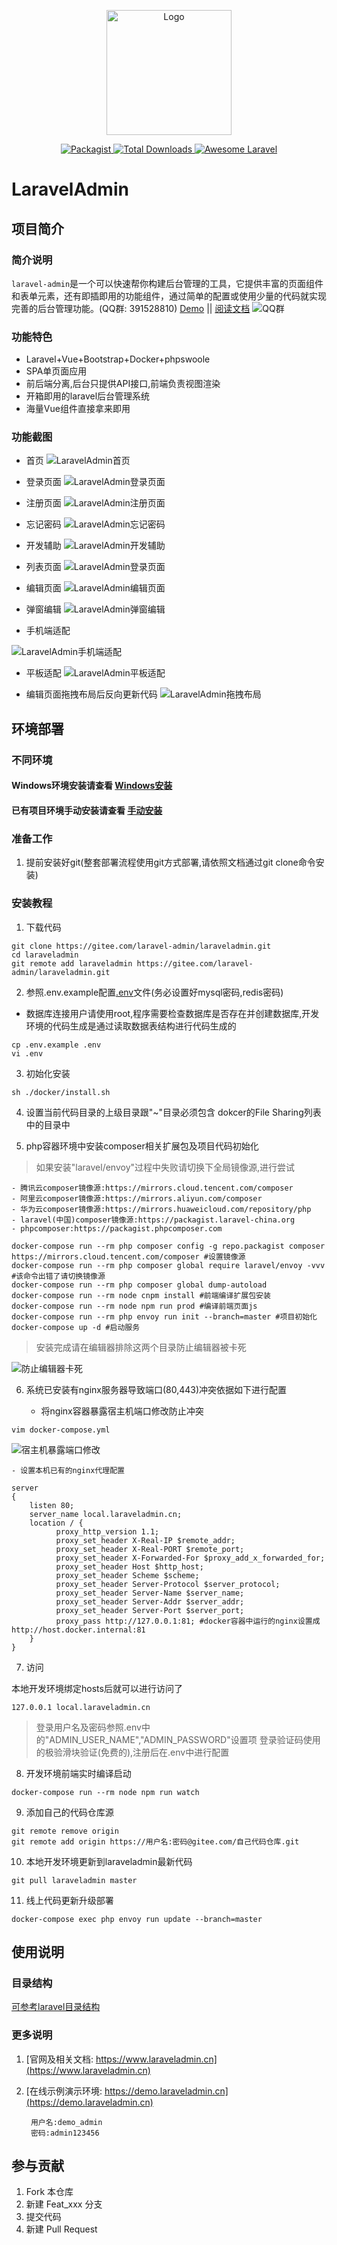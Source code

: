 <p align="center">
    <img src="https://www.laraveladmin.cn/dist/img/logo1.png" width="200px" data-origin="httpw://www.laraveladmin.cn/dist/img/logo1.png" alt="Logo" style="width: 200px" />
</p>

<p align="center">
    <a href="https://gitee.com/laravel-admin/laraveladmin" target="_blank" rel="noopener">
        <img src="https://img.shields.io/packagist/l/encore/laravel-admin.svg?maxAge=2592000" data-origin="https://img.shields.io/packagist/l/encore/laravel-admin.svg?maxAge=2592000" alt="Packagist">
    </a>  
    <a href="https://gitee.com/laravel-admin/laraveladmin" target="_blank" rel="noopener">
        <img src="https://img.shields.io/packagist/dt/zsping1989/laravel-admin.svg?style=flat-square" data-origin="https://img.shields.io/packagist/dt/zsping1989/laravel-admin.svg?style=flat-square" alt="Total Downloads">
    </a>
    <a href="https://gitee.com/laravel-admin/laraveladmin" target="_blank" rel="noopener">
        <img src="https://img.shields.io/badge/Awesome-laraveladmin-green" data-origin="https://img.shields.io/badge/Awesome-laraveladmin-green" alt="Awesome Laravel">
    </a>
</p>

# LaravelAdmin

## 项目简介

### 简介说明

`laravel-admin`是一个可以快速帮你构建后台管理的工具，它提供丰富的页面组件和表单元素，还有即插即用的功能组件，通过简单的配置或使用少量的代码就实现完善的后台管理功能。\(QQ群: 391528810\)
[Demo](https://demo.laraveladmin.cn) \|\| [阅读文档](https://www.laraveladmin.cn/home/index)
![QQ群](https://www.laraveladmin.cn/api/home/docs/images/QQ群.jpg)

### 功能特色

* Laravel+Vue+Bootstrap+Docker+phpswoole
* SPA单页面应用
* 前后端分离,后台只提供API接口,前端负责视图渲染
* 开箱即用的laravel后台管理系统
* 海量Vue组件直接拿来即用

### 功能截图

* 首页
![LaravelAdmin首页](https://www.laraveladmin.cn/storage/uploads/images/2020/12/05/kg3F2blsJISs6GbyFdmItHU7VKGLPx4zUIrPS0H6.jpeg)

* 登录页面
![LaravelAdmin登录页面](https://www.laraveladmin.cn/api/home/docs/images/登录页面.jpg)

* 注册页面
![LaravelAdmin注册页面](https://www.laraveladmin.cn/api/home/docs/images/注册页面.jpg)

* 忘记密码
![LaravelAdmin忘记密码](https://www.laraveladmin.cn/api/home/docs/images/忘记密码.jpg)

* 开发辅助
![LaravelAdmin开发辅助](https://www.laraveladmin.cn/api/home/docs/images/开发辅助.jpg)

* 列表页面
![LaravelAdmin登录页面](https://www.laraveladmin.cn/api/home/docs/images/列表页面.jpg)

* 编辑页面
![LaravelAdmin编辑页面](https://www.laraveladmin.cn/api/home/docs/images/页面编辑.jpg)

* 弹窗编辑
![LaravelAdmin弹窗编辑](https://www.laraveladmin.cn/api/home/docs/images/弹窗编辑.jpg)

* 手机端适配

![LaravelAdmin手机端适配](https://www.laraveladmin.cn/api/home/docs/images/手机端.jpg)

* 平板适配
![LaravelAdmin平板适配](https://www.laraveladmin.cn/api/home/docs/images/pad屏幕.jpg)

* 编辑页面拖拽布局后反向更新代码
![LaravelAdmin拖拽布局](https://www.laraveladmin.cn/api/home/docs/images/拖拽布局.gif)

## 环境部署

### 不同环境

#### Windows环境安装请查看 [Windows安装](README_windows.md)

#### 已有项目环境手动安装请查看 [手动安装](README_self.md)

### 准备工作

1. 提前安装好git(整套部署流程使用git方式部署,请依照文档通过git clone命令安装)

### 安装教程

1. 下载代码

```shell
git clone https://gitee.com/laravel-admin/laraveladmin.git
cd laraveladmin
git remote add laraveladmin https://gitee.com/laravel-admin/laraveladmin.git
```

2. 参照.env.example配置[.env](env.md)文件(务必设置好mysql密码,redis密码)

- 数据库连接用户请使用root,程序需要检查数据库是否存在并创建数据库,开发环境的代码生成是通过读取数据表结构进行代码生成的

```shell
cp .env.example .env
vi .env
```

3. 初始化安装

```shell
sh ./docker/install.sh
```

4. 设置当前代码目录的上级目录跟"\~"目录必须包含 dokcer的File Sharing列表中的目录中

5. php容器环境中安装composer相关扩展包及项目代码初始化


> 如果安装"laravel/envoy"过程中失败请切换下全局镜像源,进行尝试

    - 腾讯云composer镜像源:https://mirrors.cloud.tencent.com/composer
    - 阿里云composer镜像源:https://mirrors.aliyun.com/composer
    - 华为云composer镜像源:https://mirrors.huaweicloud.com/repository/php
    - laravel(中国)composer镜像源:https://packagist.laravel-china.org
    - phpcomposer:https://packagist.phpcomposer.com

```shell
docker-compose run --rm php composer config -g repo.packagist composer https://mirrors.cloud.tencent.com/composer #设置镜像源
docker-compose run --rm php composer global require laravel/envoy -vvv #该命令出错了请切换镜像源
docker-compose run --rm php composer global dump-autoload
docker-compose run --rm node cnpm install #前端编译扩展包安装
docker-compose run --rm node npm run prod #编译前端页面js
docker-compose run --rm php envoy run init --branch=master #项目初始化
docker-compose up -d #启动服务
```

> 安装完成请在编辑器排除这两个目录防止编辑器被卡死

![防止编辑器卡死](https://www.laraveladmin.cn/api/home/docs/images/防止编辑器卡顿.png)

6. 系统已安装有nginx服务器导致端口(80,443)冲突依据如下进行配置
    
    - 将nginx容器暴露宿主机端口修改防止冲突
    
```shell
vim docker-compose.yml
```
![宿主机暴露端口修改](https://www.laraveladmin.cn/storage/uploads/images/2020/12/28/jYgF3xITF8KGmqgDHTNtqOP6fZeAySo11Bih2mkY.jpeg)
    
    - 设置本机已有的nginx代理配置
    
```
server
{
    listen 80;
    server_name local.laraveladmin.cn;
    location / {
          proxy_http_version 1.1;
          proxy_set_header X-Real-IP $remote_addr;
          proxy_set_header X-Real-PORT $remote_port;
          proxy_set_header X-Forwarded-For $proxy_add_x_forwarded_for;
          proxy_set_header Host $http_host;
          proxy_set_header Scheme $scheme;
          proxy_set_header Server-Protocol $server_protocol;
          proxy_set_header Server-Name $server_name;
          proxy_set_header Server-Addr $server_addr;
          proxy_set_header Server-Port $server_port;
          proxy_pass http://127.0.0.1:81; #docker容器中运行的nginx设置成http://host.docker.internal:81
    }
}
```

7. 访问

本地开发环境绑定hosts后就可以进行访问了

```
127.0.0.1 local.laraveladmin.cn
```

> 登录用户名及密码参照.env中的"ADMIN_USER_NAME","ADMIN_PASSWORD"设置项
> 登录验证码使用的极验滑块验证(免费的),注册后在.env中进行配置

8. 开发环境前端实时编译启动

```shell
docker-compose run --rm node npm run watch
```


9. 添加自己的代码仓库源

```shell
git remote remove origin
git remote add origin https://用户名:密码@gitee.com/自己代码仓库.git
```

10. 本地开发环境更新到laraveladmin最新代码

```shell
git pull laraveladmin master
```

11. 线上代码更新升级部署

```shell
docker-compose exec php envoy run update --branch=master
```

## 使用说明

### 目录结构

[可参考laravel目录结构](https://laravelacademy.org/post/9529.html)

### 更多说明
1. [官网及相关文档: https://www.laraveladmin.cn](https://www.laraveladmin.cn)

2. [在线示例演示环境: https://demo.laraveladmin.cn](https://demo.laraveladmin.cn)

        用户名:demo_admin
        密码:admin123456

## 参与贡献

1. Fork 本仓库
2. 新建 Feat_xxx 分支
3. 提交代码
4. 新建 Pull Request

